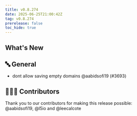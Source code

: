 ```yaml
---
title: v0.8.274
date: 2025-06-25T21:00:42Z
tag: v0.8.274
prerelease: false
toc_hide: true
---
```


## What's New
## 🔤 General
- dont allow saving empty domains @aabidsofi19 (#3693)

## 👨🏽‍💻 Contributors

Thank you to our contributors for making this release possible:
@aabidsofi19, @l5io and @leecalcote


